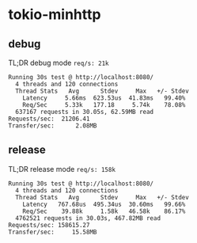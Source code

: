 # tokio-minhttp

## debug
TL;DR debug mode `req/s: 21k`
```
Running 30s test @ http://localhost:8080/
  4 threads and 120 connections
  Thread Stats   Avg      Stdev     Max   +/- Stdev
    Latency     5.66ms  623.53us  41.83ms   99.40%
    Req/Sec     5.33k   177.18     5.74k    78.08%
  637167 requests in 30.05s, 62.59MB read
Requests/sec:  21206.41
Transfer/sec:      2.08MB
```

## release
TL;DR release mode `req/s: 158k`

```
Running 30s test @ http://localhost:8080/
  4 threads and 120 connections
  Thread Stats   Avg      Stdev     Max   +/- Stdev
    Latency   767.68us  495.34us  30.60ms   99.66%
    Req/Sec    39.88k     1.58k   46.58k    86.17%
  4762521 requests in 30.03s, 467.82MB read
Requests/sec: 158615.27
Transfer/sec:     15.58MB
```